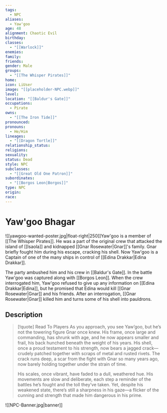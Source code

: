 ```yaml
---
tags:
  - NPC
aliases:
  - Yaw'goo
age: 48
alignment: Chaotic Evil
birthday: 
classes:
  - "[[Warlock]]"
enemies: 
family: 
friends: 
gender: Male
groups:
  - "[[The Whisper Pirates]]"
home: 
icon: LiUser
image: "[[placeholder-NPC.webp]]"
level: 
location: "[[Baldur's Gate]]"
occupations:
  - Pirate
owns:
  - "[[The Iron Tide]]"
pronounced: 
pronouns:
  - He/Him
lineages:
  - "[[Dragon Tortle]]"
relationship_status: 
religions: 
sexuality: 
status: Dead
style: NPC
subclasses:
  - "[[Great Old One Patron]]"
subordinates:
  - "[[Borgos Leon|Borgos]]"
type: NPC
origin: 
race: 
---
```


# Yaw'goo Bhagar

![[yawgoo-wanted-poster.jpg|float-right|250]]Yaw'goo is a member of [[The Whisper Pirates]]. He was a part of the original crew that attacked the island of [[Isaola]] and kidnapped [[Gnar Rosewater|Gnar]]'s family. Gnar briefly fought him during his escape, cracking his shell. Now Yaw'goo is a Captain of one of the many ships in control of [[Edina Drakkar|Edina Drakkar]].

The party ambushed him and his crew in [[Baldur's Gate]]. In the battle Yaw'goo was captured along with [[Borgos Leon]]. When the crew interrogated him, Yaw'goo refused to give up any information on [[Edina Drakkar|Edina]], but he promised that Edina would kill [[Gnar Rosewater|Gnar]] and his friends. After an interrogation, [[Gnar Rosewater|Gnar]] killed him and turns some of his shell into pauldrons.

## Description

>[!quote] Read To Players
>As you approach, you see Yaw’goo, but he’s not the towering figure Gnar once knew. His frame, once large and commanding, has shrunk with age, and he now appears smaller and frail, his back hunched beneath the weight of his years. His shell, once a proud testament to his strength, now bears a jagged crack—crudely patched together with scraps of metal and rusted rivets. The crack runs deep, a scar from the fight with Gnar so many years ago, now barely holding together under the strain of time.
>
>His scales, once vibrant, have faded to a dull, weathered hue. His movements are slow and deliberate, each step a reminder of the battles he’s fought and the toll they’ve taken. Yet, despite his weakened state, there’s still a sharpness in his gaze—a flicker of the cunning and strength that made him dangerous in his prime.


![[NPC-Banner.jpg|banner]]
